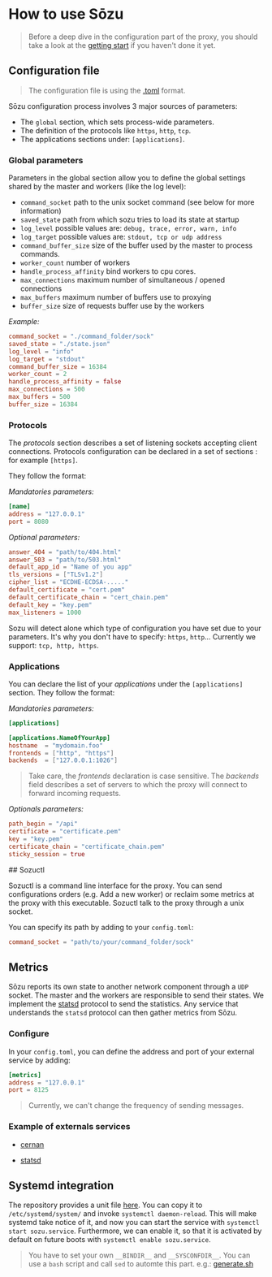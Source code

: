 # How to use Sōzu

> Before a deep dive in the configuration part of the proxy, you should take a look at the [getting start](./getting_started.md) if you haven't done it yet.

## Configuration file

> The configuration file is using the [.toml](https://github.com/toml-lang/toml) format.

Sōzu configuration process involves 3 major sources of parameters:

* The `global` section, which sets process-wide parameters.
* The definition of the protocols like `https`, `http`, `tcp`.
* The applications sections under: `[applications]`.

### Global parameters

Parameters in the global section allow you to define the global settings shared by the master and workers (like the log level):

* `command_socket` path to the unix socket command (see below for more information)
* `saved_state` path from which sozu tries to load its state at startup
* `log_level` possible values are: `debug, trace, error, warn, info`
* `log_target` possible values are: `stdout, tcp or udp address`
* `command_buffer_size` size of the buffer used by the master to process commands.
* `worker_count` number of workers
* `handle_process_affinity` bind workers to cpu cores.
* `max_connections` maximum number of simultaneous / opened connections
* `max_buffers` maximum number of buffers use to proxying
* `buffer_size` size of requests buffer use by the workers

*Example:*
``` toml
command_socket = "./command_folder/sock"
saved_state = "./state.json"
log_level = "info"
log_target = "stdout"
command_buffer_size = 16384
worker_count = 2
handle_process_affinity = false
max_connections = 500
max_buffers = 500
buffer_size = 16384
```

### Protocols

The _protocols_ section describes a set of listening sockets accepting client connections.
Protocols configuration can be declared in a set of sections : for example `[https]`.

They follow the format:

*Mandatories parameters:*
``` toml
[name]
address = "127.0.0.1"
port = 8080
```

*Optional parameters:*
``` toml
answer_404 = "path/to/404.html"
answer_503 = "path/to/503.html"
default_app_id = "Name of you app"
tls_versions = ["TLSv1.2"]
cipher_list = "ECDHE-ECDSA-....."
default_certificate = "cert.pem"
default_certificate_chain = "cert_chain.pem"
default_key = "key.pem"
max_listeners = 1000
```

Sozu will detect alone which type of configuration you have set due to your parameters.
It's why you don't have to specify: `https`, `http`...
Currently we support: `tcp, http, https`.

### Applications

You can declare the list of your _applications_ under the `[applications]` section.
They follow the format:

*Mandatories parameters:*
``` toml
[applications]

[applications.NameOfYourApp]
hostname  = "mydomain.foo"
frontends = ["http", "https"]
backends  = ["127.0.0.1:1026"]
```
> Take care, the _frontends_ declaration is case sensitive.
> The _backends_ field describes a set of servers to which the proxy will connect to forward incoming requests.

*Optionals parameters:*
``` toml
path_begin = "/api"
certificate = "certificate.pem"
key = "key.pem"
certificate_chain = "certificate_chain.pem"
sticky_session = true
```

## Sozuctl

Sozuctl is a command line interface for the proxy. You can send configurations orders (e.g. Add a new worker) or reclaim some metrics at the proxy with this executable. Sozuctl talk to the proxy through a unix socket.

You can specify its path by adding to your `config.toml`:

``` toml
command_socket = "path/to/your/command_folder/sock"
```

## Metrics

Sōzu reports its own state to another network component through a `UDP` socket. The master and the workers are responsible to send their states. We implement the [statsd](https://github.com/b/statsd_spec) protocol to send the statistics.
Any service that understands the `statsd` protocol can then gather metrics from Sōzu.

### Configure

In your `config.toml`, you can define the address and port of your external service by adding:

``` toml
[metrics]
address = "127.0.0.1"
port = 8125
```

> Currently, we can't change the frequency of sending messages.

### Example of externals services

* [cernan](https://github.com/postmates/cernan)

* [statsd](https://github.com/etsy/statsd)

## Systemd integration

The repository provides a unit file [here][un]. You can copy it to `/etc/systemd/system/` and invoke `systemctl daemon-reload`.  This will make systemd take notice of it, and now you can start the service with `systemctl start sozu.service`.
Furthermore, we can enable it, so that it is activated by default on future boots with 
`systemctl enable sozu.service`.

> You have to set your own `__BINDIR__` and `__SYSCONFDIR__`.
> You can use a `bash` script and call `sed` to automte this part. e.g.: [generate.sh][gen]

[un]: https://github.com/sozu-proxy/sozu/blob/master/os-build/systemd/sozu.service.in
[gen]: https://github.com/sozu-proxy/sozu/blob/master/os-build/exherbo/generate.sh